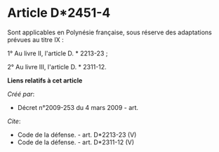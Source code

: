 # Article D*2451-4

Sont applicables en Polynésie française, sous réserve des adaptations prévues au titre IX : 

1° Au livre II, l'article D. * 2213-23 ; 

2° Au livre III, l'article D. * 2311-12.

**Liens relatifs à cet article**

_Créé par_:

  - Décret n°2009-253 du 4 mars 2009 - art.

_Cite_:

  - Code de la défense. - art. D*2213-23 (V)
  - Code de la défense. - art. D*2311-12 (V)

